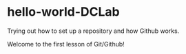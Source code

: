 # hello-world-DCLab
Trying out how to set up a repository and how Github works.

Welcome to the first lesson of Git/Github!
